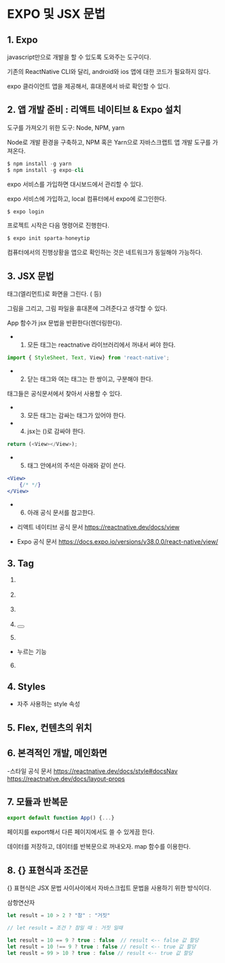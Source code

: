 # EXPO 및 JSX 문법

## 1. Expo

javascript만으로 개발을 할 수 있도록 도와주는 도구이다.

기존의 ReactNative CLI와 달리, android와 ios 앱에 대한 코드가 필요하지 않다.

expo 클라이언트 앱을 제공해서, 휴대폰에서 바로 확인할 수 있다.

## 2. 앱 개발 준비 : 리액트 네이티브 & Expo 설치

도구를 가져오기 위한 도구: Node, NPM, yarn

Node로 개발 환경을 구축하고, NPM 혹은 Yarn으로 자바스크랩트 앱 개발 도구를 가져온다.

```s
$ npm install -g yarn
$ npm install -g expo-cli
```

expo 서비스를 가입하면 대시보드에서 관리할 수 있다.

expo 서비스에 가입하고, local 컴퓨터에서 expo에 로그인한다.

```s
$ expo login
```

프로젝트 시작은 다음 명령어로 진행한다. 
```s
$ expo init sparta-honeytip
```

컴퓨터에서의 진행상황을 앱으로 확인하는 것은 네트워크가 동일해야 가능하다.

## 3. JSX 문법

태그(엘리먼트)로 화면을 그린다. (<View></View><Text></Text> 등)

그림을 그리고, 그림 파일을 휴대폰에 그려준다고 생각할 수 있다.

App 함수가 jsx 문법을 반환한다(렌더링한다).

- 1. 모든 태그는 reactnative 라이브러리에서 꺼내서 써야 한다. 
```js
import { StyleSheet, Text, View} from 'react-native';
```
- 2. 닫는 태그와 여는 태그는 한 쌍이고, 구분해야 한다.

태그들은 공식문서에서 찾아서 사용할 수 있다.

- 3. 모든 태그는 감싸는 태그가 있어야 한다.

- 4. jsx는 ()로 감싸야 한다.

```js
return (<View></View>);
```

- 5. 태그 안에서의 주석은 아래와 같이 쓴다.
```jsx
<View>
    {/* */}
</View>
```

- 6. 아래 공식 문서를 참고한다.
- 리액트 네이티브 공식 문서
https://reactnative.dev/docs/view

- Expo 공식 문서
https://docs.expo.io/versions/v38.0.0/react-native/view/

## 3. Tag

1) <View></View>

2) <Text></Text>

3) <ScrollView></ScrollView>

4) <Button></Button>

5) <TouchableOpacity></TouchableOpacity>
- 누르는 기능

6) <Image></Image>

## 4. Styles
- 자주 사용하는 style 속성

## 5. Flex, 컨텐츠의 위치

## 6. 본격적인 개발, 메인화면

-스타일 공식 문서
https://reactnative.dev/docs/style#docsNav
https://reactnative.dev/docs/layout-props

## 7. 모듈과 반복문
```js
export default function App() {...}
```
페이지를 export해서 다른 페이지에서도 쓸 수 있게끔 한다.

데이터를 저장하고, 데이터를 반복문으로 꺼내오자. map 함수를 이용한다.

## 8. {} 표현식과 조건문

{} 표현식은 JSX 문법 사이사이에서 자바스크립트 문법을 사용하기 위한 방식이다.

삼항연산자
```js
let result = 10 > 2 ? "참" : "거짓"

// let result = 조건 ? 참일 때 : 거짓 일때

let result = 10 == 9 ? true : false  // result <-- false 값 할당  
let result = 10 !== 9 ? true : false // result <-- true 값 할당  
let reuslt = 99 > 10 ? true : false // result <-- true 값 할당  
```